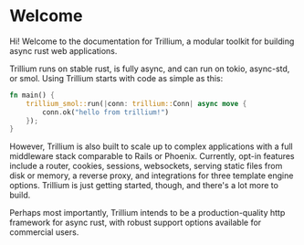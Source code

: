 # Welcome

Hi! Welcome to the documentation for Trillium, a modular toolkit for
building async rust web applications.

Trillium runs on stable rust, is fully async, and can run on tokio,
async-std, or smol. Using Trillium starts with code as simple as this:

```rust
fn main() {
    trillium_smol::run(|conn: trillium::Conn| async move {
        conn.ok("hello from trillium!")
    });
}
```

However, Trillium is also built to scale up to complex applications
with a full middleware stack comparable to Rails or
Phoenix. Currently, opt-in features include a router, cookies,
sessions, websockets, serving static files from disk or memory, a
reverse proxy, and integrations for three template engine
options. Trillium is just getting started, though, and there's a lot
more to build.

Perhaps most importantly, Trillium intends to be a production-quality
http framework for async rust, with robust support options available
for commercial users.
